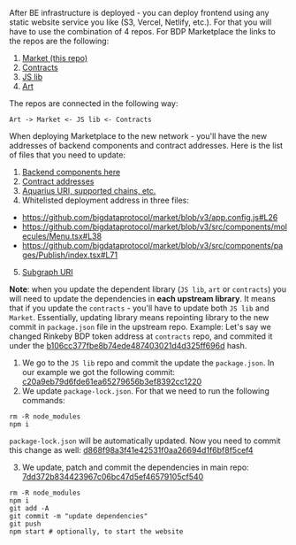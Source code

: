 After BE infrastructure is deployed - you can deploy frontend using any static website service you like (S3, Vercel, Netlify, etc.). 
For that you will have to use the combination of 4 repos. For BDP Marketplace the links to the repos are the following:
1. [Market (this repo)](https://github.com/bigdataprotocol/market)
2. [Contracts](https://github.com/compositedev/contracts)
3. [JS lib](https://github.com/compositedev/bdp.js)
4. [Art](https://github.com/compositedev/art)

The repos are connected in the following way:
```
Art -> Market <- JS lib <- Contracts
```

When deploying Marketplace to the new network - you'll have the new addresses of backend components and contract addresses. Here is the list of files that you need to update:
1. [Backend components here](https://github.com/compositedev/bdp.js/blob/v3/src/utils/ConfigHelper.ts)
2. [Contract addresses](https://github.com/compositedev/contracts/blob/main/artifacts/address.json)
3. [Aquarius URI, supported chains, etc.](https://github.com/bigdataprotocol/market/blob/v3/app.config.js)
4. Whitelisted deployment address in three files:
  - https://github.com/bigdataprotocol/market/blob/v3/app.config.js#L26
  - https://github.com/bigdataprotocol/market/blob/v3/src/components/molecules/Menu.tsx#L38
  - https://github.com/bigdataprotocol/market/blob/v3/src/components/pages/Publish/index.tsx#L71
5. [Subgraph URI](https://github.com/bigdataprotocol/market/blob/v3/apollo.config.js)

**Note**: when you update the dependent library (`JS lib`, `art` or `contracts`) you will need to update the dependencies in **each upstream library**.
It means that if you update the `contracts` - you'll have to update both `JS lib` and `Market`. 
Essentially, updating library means repointing library to the new commit in `package.json` file in the upstream repo.
Example:
Let's say we changed Rinkeby BDP token address at `contracts` repo, and commited it under the [b106cc377fbe8b74ede487403021d4d325ff696d](https://github.com/compositedev/contracts/commit/b106cc377fbe8b74ede487403021d4d325ff696d) hash.
1. We go to the `JS lib` repo and commit the update the `package.json`. In our example we got the following commit: [c20a9eb79d6fde61ea65279656b3ef8392cc1220](https://github.com/compositedev/bdp.js/commit/c20a9eb79d6fde61ea65279656b3ef8392cc1220)
2. We update `package-lock.json`. For that we need to run the following commands:
```
rm -R node_modules
npm i
```
`package-lock.json` will be automatically updated. Now you need to commit this change as well: [d868f98a3f41e42531f0aa26694d1f6bf8f5cef4](https://github.com/compositedev/bdp.js/commit/d868f98a3f41e42531f0aa26694d1f6bf8f5cef4)

3. We update, patch and commit the dependencies in main repo: [7dd372b834423967c06bc47d5ef46579105cf540](https://github.com/bigdataprotocol/market/commit/7dd372b834423967c06bc47d5ef46579105cf540)
```
rm -R node_modules
npm i
git add -A
git commit -m "update dependencies"
git push
npm start # optionally, to start the website
```
